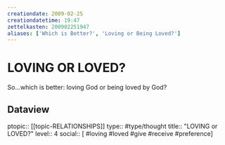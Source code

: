 ```yaml
---
creationdate: 2009-02-25
creationdatetime: 19:47
zettelkasten: 200902251947
aliases: ['Which is Better?', 'Loving or Being Loved?']
---
```

# LOVING OR LOVED?
So...which is better: loving God or being loved by God?

## Dataview
ptopic:: [[topic-RELATIONSHIPS]]
type:: #type/thought
title:: "LOVING or LOVED?"
level:: 4
social:: [ #loving #loved #give #receive #preference]